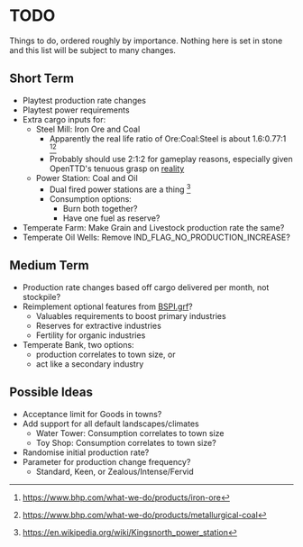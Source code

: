 # TODO
Things to do, ordered roughly by importance. Nothing here is set in stone and
this list will be subject to many changes.

## Short Term
* Playtest production rate changes
* Playtest power requirements
* Extra cargo inputs for:
    * Steel Mill: Iron Ore and Coal
        * Apparently the real life ratio of Ore:Coal:Steel is about 1.6:0.77:1
          [^1][^2]
        * Probably should use 2:1:2 for gameplay reasons, especially given
          OpenTTD's tenuous grasp on
          [reality](https://web.archive.org/web/20190920110634/http://devs.openttd.org:80/~belugas/texts/realism_in_OpenTTD.txt)
    * Power Station: Coal and Oil
        * Dual fired power stations are a thing [^3]
        * Consumption options:
            * Burn both together?
            * Have one fuel as reserve?
* Temperate Farm: Make Grain and Livestock production rate the same?
* Temperate Oil Wells: Remove IND_FLAG_NO_PRODUCTION_INCREASE?

## Medium Term
* Production rate changes based off cargo delivered per month, not stockpile?
* Reimplement optional features from [BSPI.grf](https://www.tt-forums.net/viewtopic.php?t=84735)?
    * Valuables requirements to boost primary industries
    * Reserves for extractive industries
    * Fertility for organic industries
* Temperate Bank, two options:
    * production correlates to town size, or
    * act like a secondary industry

## Possible Ideas
* Acceptance limit for Goods in towns?
* Add support for all default landscapes/climates
    * Water Tower: Consumption correlates to town size
    * Toy Shop: Consumption correlates to town size?
* Randomise initial production rate?
* Parameter for production change frequency?
    * Standard, Keen, or Zealous/Intense/Fervid


[^1]: https://www.bhp.com/what-we-do/products/iron-ore
[^2]: https://www.bhp.com/what-we-do/products/metallurgical-coal
[^3]: https://en.wikipedia.org/wiki/Kingsnorth_power_station
